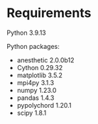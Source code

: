 # Requirements
Python 3.9.13

Python packages:
- anesthetic           2.0.0b12
- Cython               0.29.32
- matplotlib           3.5.2
- mpi4py               3.1.3
- numpy                1.23.0
- pandas               1.4.3
- pypolychord          1.20.1
- scipy                1.8.1